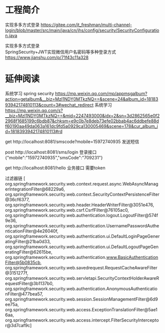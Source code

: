 # 工程简介

实现多多方式登录
https://gitee.com/it_freshman/multi-channel-login/blob/master/src/main/java/cn/jhs/config/security/SecurityConfiguration.java

实现多多方式登录  
SpringSecurity+JWT实现微信用户名密码等多种登录方式
https://www.jianshu.com/p/71f43c11a328

# 延伸阅读
系统学习 spring security https://mp.weixin.qq.com/mp/appmsgalbum?action=getalbum&__biz=MzI1NDY0MTkzNQ==&scene=24&album_id=1818393942174810113&count=3#wechat_redirect
系统学习
https://mp.weixin.qq.com/s?__biz=MzI1NDY0MTkzNQ==&mid=2247493000&idx=2&sn=3d2862565e0f22968f1685199c6bdb87&chksm=e9c0b7e8deb73efe02bbab4ac6ddbefe88df60190aa49da063a161dc9fd5a0929ca130005469&scene=178&cur_album_id=1818393942174810113#rd


get http://localhost:8081/smscode?mobile=15972740935  发送短信

post http://localhost:8081/sms/login 登录接口
{"mobile":"15972740935","smsCode":"709231"}


get http://localhost:8081/hello  业务接口  需要token

过滤器链
[
org.springframework.security.web.context.request.async.WebAsyncManagerIntegrationFilter@68229a6, 
org.springframework.security.web.context.SecurityContextPersistenceFilter@36cf6377, 
org.springframework.security.web.header.HeaderWriterFilter@3051e476,
org.springframework.security.web.csrf.CsrfFilter@76105ac0,
 org.springframework.security.web.authentication.logout.LogoutFilter@574f9e36,
  org.springframework.security.web.authentication.UsernamePasswordAuthenticationFilter@4e26040f, 
  org.springframework.security.web.authentication.ui.DefaultLoginPageGeneratingFilter@21ba0d33,
   org.springframework.security.web.authentication.ui.DefaultLogoutPageGeneratingFilter@62615be,
    org.springframework.security.web.authentication.www.BasicAuthenticationFilter@5b0835cb, 
    org.springframework.security.web.savedrequest.RequestCacheAwareFilter@3151277f,
     org.springframework.security.web.servletapi.SecurityContextHolderAwareRequestFilter@3b1137b0,
      org.springframework.security.web.authentication.AnonymousAuthenticationFilter@477bea57,
       org.springframework.security.web.session.SessionManagementFilter@6d9ee75a, 
       org.springframework.security.web.access.ExceptionTranslationFilter@5ae16aa, 
       org.springframework.security.web.access.intercept.FilterSecurityInterceptor@3d7caf9c]